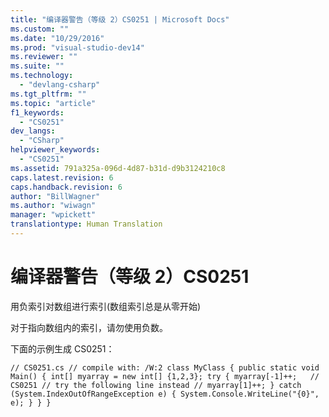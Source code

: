 ```yaml
---
title: "编译器警告（等级 2）CS0251 | Microsoft Docs"
ms.custom: ""
ms.date: "10/29/2016"
ms.prod: "visual-studio-dev14"
ms.reviewer: ""
ms.suite: ""
ms.technology: 
  - "devlang-csharp"
ms.tgt_pltfrm: ""
ms.topic: "article"
f1_keywords: 
  - "CS0251"
dev_langs: 
  - "CSharp"
helpviewer_keywords: 
  - "CS0251"
ms.assetid: 791a325a-096d-4d87-b31d-d9b3124210c8
caps.latest.revision: 6
caps.handback.revision: 6
author: "BillWagner"
ms.author: "wiwagn"
manager: "wpickett"
translationtype: Human Translation
---
```

# 编译器警告（等级 2）CS0251
用负索引对数组进行索引\(数组索引总是从零开始\)  
  
 对于指向数组内的索引，请勿使用负数。  
  
 下面的示例生成 CS0251：  
  
```  
// CS0251.cs // compile with: /W:2 class MyClass { public static void Main() { int[] myarray = new int[] {1,2,3}; try { myarray[-1]++;   // CS0251 // try the following line instead // myarray[1]++; } catch (System.IndexOutOfRangeException e) { System.Console.WriteLine("{0}", e); } } }  
```